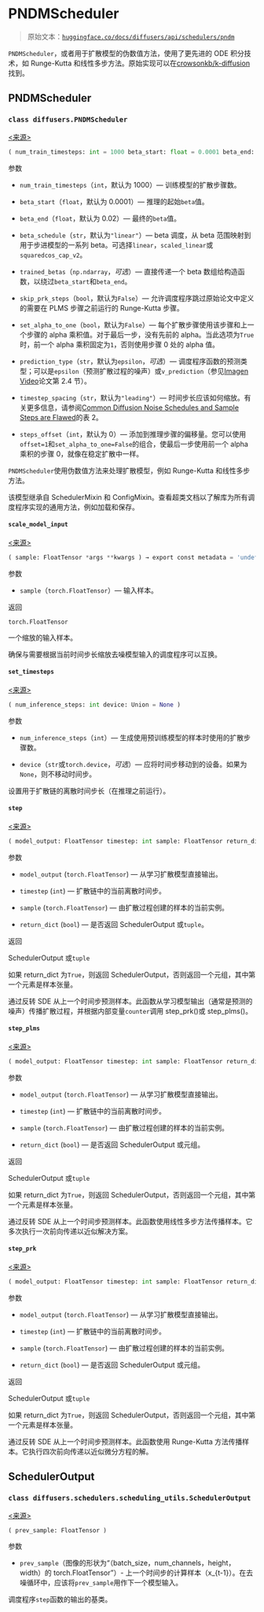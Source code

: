 # PNDMScheduler

> 原始文本：[`huggingface.co/docs/diffusers/api/schedulers/pndm`](https://huggingface.co/docs/diffusers/api/schedulers/pndm)

`PNDMScheduler`，或者用于扩散模型的伪数值方法，使用了更先进的 ODE 积分技术，如 Runge-Kutta 和线性多步方法。原始实现可以在[crowsonkb/k-diffusion](https://github.com/crowsonkb/k-diffusion/blob/481677d114f6ea445aa009cf5bd7a9cdee909e47/k_diffusion/sampling.py#L181)找到。

## PNDMScheduler

### `class diffusers.PNDMScheduler`

[<来源>](https://github.com/huggingface/diffusers/blob/v0.26.3/src/diffusers/schedulers/scheduling_pndm.py#L72)

```py
( num_train_timesteps: int = 1000 beta_start: float = 0.0001 beta_end: float = 0.02 beta_schedule: str = 'linear' trained_betas: Union = None skip_prk_steps: bool = False set_alpha_to_one: bool = False prediction_type: str = 'epsilon' timestep_spacing: str = 'leading' steps_offset: int = 0 )
```

参数

+   `num_train_timesteps`（`int`，默认为 1000）— 训练模型的扩散步骤数。

+   `beta_start`（`float`，默认为 0.0001）— 推理的起始`beta`值。

+   `beta_end`（`float`，默认为 0.02）— 最终的`beta`值。

+   `beta_schedule`（`str`，默认为`"linear"`）— beta 调度，从 beta 范围映射到用于步进模型的一系列 beta。可选择`linear`，`scaled_linear`或`squaredcos_cap_v2`。

+   `trained_betas`（`np.ndarray`，*可选*）— 直接传递一个 beta 数组给构造函数，以绕过`beta_start`和`beta_end`。

+   `skip_prk_steps`（`bool`，默认为`False`）— 允许调度程序跳过原始论文中定义的需要在 PLMS 步骤之前运行的 Runge-Kutta 步骤。

+   `set_alpha_to_one`（`bool`，默认为`False`）— 每个扩散步骤使用该步骤和上一个步骤的 alpha 乘积值。对于最后一步，没有先前的 alpha。当此选项为`True`时，前一个 alpha 乘积固定为`1`，否则使用步骤 0 处的 alpha 值。

+   `prediction_type`（`str`，默认为`epsilon`，*可选*）— 调度程序函数的预测类型；可以是`epsilon`（预测扩散过程的噪声）或`v_prediction`（参见[Imagen Video](https://imagen.research.google/video/paper.pdf)论文第 2.4 节）。

+   `timestep_spacing`（`str`，默认为`"leading"`）— 时间步长应该如何缩放。有关更多信息，请参阅[Common Diffusion Noise Schedules and Sample Steps are Flawed](https://huggingface.co/papers/2305.08891)的表 2。

+   `steps_offset`（`int`，默认为 0）— 添加到推理步骤的偏移量。您可以使用`offset=1`和`set_alpha_to_one=False`的组合，使最后一步使用前一个 alpha 乘积的步骤 0，就像在稳定扩散中一样。

`PNDMScheduler`使用伪数值方法来处理扩散模型，例如 Runge-Kutta 和线性多步方法。

该模型继承自 SchedulerMixin 和 ConfigMixin。查看超类文档以了解库为所有调度程序实现的通用方法，例如加载和保存。

#### `scale_model_input`

[<来源>](https://github.com/huggingface/diffusers/blob/v0.26.3/src/diffusers/schedulers/scheduling_pndm.py#L392)

```py
( sample: FloatTensor *args **kwargs ) → export const metadata = 'undefined';torch.FloatTensor
```

参数

+   `sample`（`torch.FloatTensor`）— 输入样本。

返回

`torch.FloatTensor`

一个缩放的输入样本。

确保与需要根据当前时间步长缩放去噪模型输入的调度程序可以互换。

#### `set_timesteps`

[<来源>](https://github.com/huggingface/diffusers/blob/v0.26.3/src/diffusers/schedulers/scheduling_pndm.py#L168)

```py
( num_inference_steps: int device: Union = None )
```

参数

+   `num_inference_steps`（`int`）— 生成使用预训练模型的样本时使用的扩散步骤数。

+   `device`（`str`或`torch.device`，*可选*）— 应将时间步移动到的设备。如果为`None`，则不移动时间步。

设置用于扩散链的离散时间步长（在推理之前运行）。

#### `step`

[<来源>](https://github.com/huggingface/diffusers/blob/v0.26.3/src/diffusers/schedulers/scheduling_pndm.py#L228)

```py
( model_output: FloatTensor timestep: int sample: FloatTensor return_dict: bool = True ) → export const metadata = 'undefined';SchedulerOutput or tuple
```

参数

+   `model_output` (`torch.FloatTensor`) — 从学习扩散模型直接输出。

+   `timestep` (`int`) — 扩散链中的当前离散时间步。

+   `sample` (`torch.FloatTensor`) — 由扩散过程创建的样本的当前实例。

+   `return_dict` (`bool`) — 是否返回 SchedulerOutput 或`tuple`。

返回

SchedulerOutput 或`tuple`

如果 return_dict 为`True`，则返回 SchedulerOutput，否则返回一个元组，其中第一个元素是样本张量。

通过反转 SDE 从上一个时间步预测样本。此函数从学习模型输出（通常是预测的噪声）传播扩散过程，并根据内部变量`counter`调用 step_prk()或 step_plms()。

#### `step_plms`

[<来源>](https://github.com/huggingface/diffusers/blob/v0.26.3/src/diffusers/schedulers/scheduling_pndm.py#L321)

```py
( model_output: FloatTensor timestep: int sample: FloatTensor return_dict: bool = True ) → export const metadata = 'undefined';SchedulerOutput or tuple
```

参数

+   `model_output` (`torch.FloatTensor`) — 从学习扩散模型直接输出。

+   `timestep` (`int`) — 扩散链中的当前离散时间步。

+   `sample` (`torch.FloatTensor`) — 由扩散过程创建的样本的当前实例。

+   `return_dict` (`bool`) — 是否返回 SchedulerOutput 或元组。

返回

SchedulerOutput 或`tuple`

如果 return_dict 为`True`，则返回 SchedulerOutput，否则返回一个元组，其中第一个元素是样本张量。

通过反转 SDE 从上一个时间步预测样本。此函数使用线性多步方法传播样本。它多次执行一次前向传递以近似解决方案。

#### `step_prk`

[<来源>](https://github.com/huggingface/diffusers/blob/v0.26.3/src/diffusers/schedulers/scheduling_pndm.py#L261)

```py
( model_output: FloatTensor timestep: int sample: FloatTensor return_dict: bool = True ) → export const metadata = 'undefined';SchedulerOutput or tuple
```

参数

+   `model_output` (`torch.FloatTensor`) — 从学习扩散模型直接输出。

+   `timestep` (`int`) — 扩散链中的当前离散时间步。

+   `sample` (`torch.FloatTensor`) — 由扩散过程创建的样本的当前实例。

+   `return_dict` (`bool`) — 是否返回 SchedulerOutput 或元组。

返回

SchedulerOutput 或`tuple`

如果 return_dict 为`True`，则返回 SchedulerOutput，否则返回一个元组，其中第一个元素是样本张量。

通过反转 SDE 从上一个时间步预测样本。此函数使用 Runge-Kutta 方法传播样本。它执行四次前向传递以近似微分方程的解。

## SchedulerOutput

### `class diffusers.schedulers.scheduling_utils.SchedulerOutput`

[<来源>](https://github.com/huggingface/diffusers/blob/v0.26.3/src/diffusers/schedulers/scheduling_utils.py#L50)

```py
( prev_sample: FloatTensor )
```

参数

+   `prev_sample`（图像的形状为“（batch_size，num_channels，height，width）的 torch.FloatTensor”）- 上一个时间步的计算样本（x_{t-1}）。在去噪循环中，应该将`prev_sample`用作下一个模型输入。

调度程序`step`函数的输出的基类。
